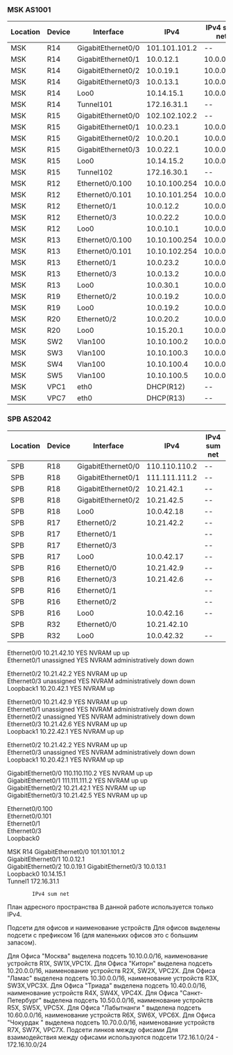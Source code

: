 ### MSK AS1001 ###

| Location  | Device | Interface  |  IPv4  | IPv4 sum net |
| ------------- | ------------- | ------------- | ------------- | ------------- |
| MSK  | R14  | GigabitEthernet0/0  | 101.101.101.2  | -- |
| MSK  | R14  | GigabitEthernet0/1  | 10.0.12.1  |10.0.0.0/8 |
| MSK  | R14  | GigabitEthernet0/2  | 10.0.19.1  | 10.0.0.0/8 |
| MSK  | R14  | GigabitEthernet0/3  | 10.0.13.1  |10.0.0.0/8 |
| MSK  | R14  | Loo0  | 10.14.15.1   | 10.0.0.0/8 |
| MSK  | R14  | Tunnel101  | 172.16.31.1   | -- |
| MSK  | R15  | GigabitEthernet0/0  | 102.102.102.2  | -- |
| MSK  | R15  | GigabitEthernet0/1  | 10.0.23.1  | 10.0.0.0/8|
| MSK  | R15  | GigabitEthernet0/2  | 10.0.20.1  |10.0.0.0/8 |
| MSK  | R15  | GigabitEthernet0/3  | 10.0.22.1  | 10.0.0.0/8 |
| MSK  | R15  | Loo0  | 10.14.15.2   | 10.0.0.0/8 |
| MSK  | R15  | Tunnel102  | 172.16.30.1   | -- |
| MSK  | R12  | Ethernet0/0.100              | 10.10.100.254     | 10.0.0.0/8 |
| MSK  | R12  | Ethernet0/0.101  | 10.10.101.254     | 10.0.0.0/8 |
| MSK  | R12  | Ethernet0/1  | 10.0.12.2         | 10.0.0.0/8 |
| MSK  | R12  | Ethernet0/3   | 10.0.22.2         | 10.0.0.0/8 |
| MSK  | R12  | Loo0  | 10.0.10.1         | 10.0.0.0/8 |
| MSK  | R13 | Ethernet0/0.100              | 10.10.100.254    | 10.0.0.0/8 |
| MSK  | R13  | Ethernet0/0.101  | 10.10.102.254       | 10.0.0.0/8 |
| MSK  | R13  | Ethernet0/1  | 10.0.23.2               | 10.0.0.0/8 |
| MSK  | R13  | Ethernet0/3   | 10.0.13.2               | 10.0.0.0/8 |
| MSK  | R13  | Loo0  | 10.0.30.1              | 10.0.0.0/8 |
| MSK  | R19  | Ethernet0/2  | 10.0.19.2        | 10.0.0.0/8 |
| MSK  | R19  | Loo0  | 10.0.19.2               | 10.0.0.0/8 |
| MSK  | R20  | Ethernet0/2   | 10.0.20.2              | 10.0.0.0/8 |
| MSK  | R20  | Loo0  | 10.15.20.1              | 10.0.0.0/8 |
| MSK  | SW2  | Vlan100  | 10.10.100.2  | 10.0.0.0/8 |
| MSK  | SW3  | Vlan100  | 10.10.100.3  |10.0.0.0/8 |
| MSK  | SW4  | Vlan100  | 10.10.100.4  | 10.0.0.0/8 |
| MSK  | SW5  | Vlan100  |10.10.100.5  | 10.0.0.0/8 |
| MSK  | VPC1  | eth0  | DHCP(R12)  | -- |
| MSK  | VPC7  | eth0  | DHCP(R13)  | -- |

### SPB AS2042 ###

| Location  | Device | Interface  |  IPv4  | IPv4 sum net |
| ------------- | ------------- | ------------- | ------------- | ------------- |
| SPB  | R18  | GigabitEthernet0/0  | 110.110.110.2  | -- |
| SPB  | R18  | GigabitEthernet0/1  | 111.111.111.2  | -- |
| SPB  | R18  | GigabitEthernet0/2  | 10.21.42.1  | -- |
| SPB  | R18  | GigabitEthernet0/2  | 10.21.42.5   | -- |
| SPB  | R18  | Loo0  | 10.0.42.18  | -- |
| SPB  | R17 | Ethernet0/2  | 10.21.42.2   | -- |
| SPB  | R17 | Ethernet0/1  |    | -- |
| SPB  | R17 | Ethernet0/3  |    | -- |
| SPB  | R17  | Loo0  | 10.0.42.17   | -- |
| SPB  | R16 | Ethernet0/0 | 10.21.42.9  | -- |
| SPB  | R16 | Ethernet0/3 | 10.21.42.6  | -- |
| SPB  | R16 | Ethernet0/1 |  | -- |
| SPB  | R16 | Ethernet0/2 |  | -- |
| SPB  | R16  | Loo0  | 10.0.42.16   | -- |
| SPB  | R32 | Ethernet0/0      |          10.21.42.10 | | -- |
| SPB  | R32  | Loo0  | 10.0.42.32   | -- |


Ethernet0/0                10.21.42.10     YES NVRAM  up                    up      
Ethernet0/1                unassigned      YES NVRAM  administratively down down  


Ethernet0/2                10.21.42.2      YES NVRAM  up                    up      
Ethernet0/3                unassigned      YES NVRAM  administratively down down    
Loopback1                  10.20.42.1      YES NVRAM  up        


Ethernet0/0                10.21.42.9      YES NVRAM  up                    up      
Ethernet0/1                unassigned      YES NVRAM  administratively down down    
Ethernet0/2                unassigned      YES NVRAM  administratively down down    
Ethernet0/3                10.21.42.6      YES NVRAM  up                    up      
Loopback1                  10.22.42.1      YES NVRAM  up                    up     


Ethernet0/2                10.21.42.2      YES NVRAM  up                    up      
Ethernet0/3                unassigned      YES NVRAM  administratively down down    
Loopback1                  10.20.42.1      YES NVRAM  up                    up  


GigabitEthernet0/0         110.110.110.2   YES NVRAM  up                    up      
GigabitEthernet0/1         111.111.111.2   YES NVRAM  up                    up      
GigabitEthernet0/2         10.21.42.1      YES NVRAM  up                    up      
GigabitEthernet0/3         10.21.42.5      YES NVRAM  up                    up     


Ethernet0/0.100            
Ethernet0/0.101            
Ethernet0/1                
Ethernet0/3                
Loopback0


MSK	R14	GigabitEthernet0/0         	101.101.101.2   
		GigabitEthernet0/1         	10.0.12.1       
		GigabitEthernet0/2         	10.0.19.1
		GigabitEthernet0/3         	10.0.13.1       
		Loopback0   	10.14.15.1      
		Tunnel1  	172.16.31.1     

			IPv4 sum net

План адресного пространства
В данной работе используется только IPv4.

Подсети для офисов и наименование устройств
Для офисов выделены подсети с префиксом 16 (для маленьких офисов это с большим запасом).

Для Офиса "Москва" выделена подсеть 10.10.0.0/16, наименование устройств R1X, SW1X,VPC1X.
Для Офиса "Киторн" выделена подсеть 10.20.0.0/16, наименование устройств R2X, SW2X, VPC2X.
Для Офиса "Ламас" выделена подсеть 10.30.0.0/16, наименование устройств R3X, SW3X,VPC3X.
Для Офиса "Триада" выделена подсеть 10.40.0.0/16, наименование устройств R4X, SW4X, VPC4X.
Для Офиса "Санкт-Петербург" выделена подсеть 10.50.0.0/16, наименование устройств R5X, SW5X, VPC5X.
Для Офиса "Лабытнанги " выделена подсеть 10.60.0.0/16, наименование устройств R6X, SW6X, VPC6X.
Для Офиса "Чокурдак " выделена подсеть 10.70.0.0/16, наименование устройств R7X, SW7X, VPC7X.
Подсети линков между офисами
Для взаимодействия между офисами используются подсети 172.16.1.0/24 - 172.16.10.0/24
